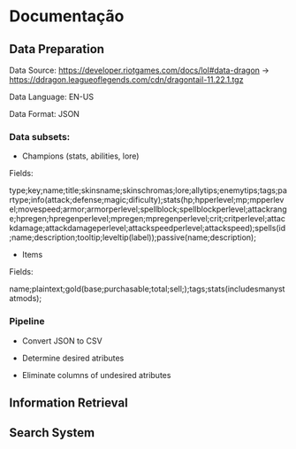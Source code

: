 # Documentação

## Data Preparation

Data Source:  https://developer.riotgames.com/docs/lol#data-dragon -> https://ddragon.leagueoflegends.com/cdn/dragontail-11.22.1.tgz

Data Language: EN-US

Data Format: JSON

### Data subsets:
* Champions (stats, abilities, lore)

Fields:

type;key;name;title;skinsname;skinschromas;lore;allytips;enemytips;tags;partype;info(attack;defense;magic;dificulty);stats(hp;hpperlevel;mp;mpperlevel;movespeed;armor;armorperlevel;spellblock;spellblockperlevel;attackrange;hpregen;hpregenperlevel;mpregen;mpregenperlevel;crit;critperlevel;attackdamage;attackdamageperlevel;attackspeedperlevel;attackspeed);spells(id;name;description;tooltip;leveltip(label));passive(name;description);

* Items

Fields:

name;plaintext;gold(base;purchasable;total;sell;);tags;stats(includesmanystatmods);

### Pipeline

* Convert JSON to CSV

* Determine desired atributes

* Eliminate columns of undesired atributes



## Information Retrieval

## Search System
